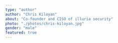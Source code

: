 ```yaml
---
type: "author"
author: "Chris Kiloyan"
about: "Co-founder and CISO of illuria security"
photo: "./photos/chris-kiloyan.jpg"
gender: "male"
featured: true
---
```

